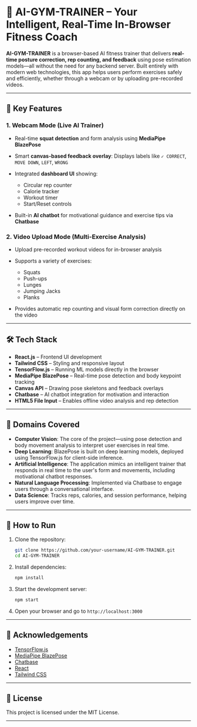 # 💪 AI-GYM-TRAINER – Your Intelligent, Real-Time In-Browser Fitness Coach

**AI-GYM-TRAINER** is a browser-based AI fitness trainer that delivers **real-time posture correction, rep counting, and feedback** using pose estimation models—all without the need for any backend server. Built entirely with modern web technologies, this app helps users perform exercises safely and efficiently, whether through a webcam or by uploading pre-recorded videos.

---

## 🧠 Key Features

### 1. **Webcam Mode (Live AI Trainer)**

* Real-time **squat detection** and form analysis using **MediaPipe BlazePose**
* Smart **canvas-based feedback overlay**: Displays labels like `✓ CORRECT`, `MOVE DOWN`, `LEFT`, `WRONG`
* Integrated **dashboard UI** showing:

  * Circular rep counter
  * Calorie tracker
  * Workout timer
  * Start/Reset controls
* Built-in **AI chatbot** for motivational guidance and exercise tips via **Chatbase**

### 2. **Video Upload Mode (Multi-Exercise Analysis)**

* Upload pre-recorded workout videos for in-browser analysis
* Supports a variety of exercises:

  * Squats
  * Push-ups
  * Lunges
  * Jumping Jacks
  * Planks
* Provides automatic rep counting and visual form correction directly on the video

---

## 🛠️ Tech Stack

* **React.js** – Frontend UI development
* **Tailwind CSS** – Styling and responsive layout
* **TensorFlow\.js** – Running ML models directly in the browser
* **MediaPipe BlazePose** – Real-time pose detection and body keypoint tracking
* **Canvas API** – Drawing pose skeletons and feedback overlays
* **Chatbase** – AI chatbot integration for motivation and interaction
* **HTML5 File Input** – Enables offline video analysis and rep detection

---

## 🧩 Domains Covered

* **Computer Vision**: The core of the project—using pose detection and body movement analysis to interpret user exercises in real time.
* **Deep Learning**: BlazePose is built on deep learning models, deployed using TensorFlow\.js for client-side inference.
* **Artificial Intelligence**: The application mimics an intelligent trainer that responds in real time to the user's form and movements, including motivational chatbot responses.
* **Natural Language Processing**: Implemented via Chatbase to engage users through a conversational interface.
* **Data Science**: Tracks reps, calories, and session performance, helping users improve over time.

---

## 🚀 How to Run

1. Clone the repository:

   ```bash
   git clone https://github.com/your-username/AI-GYM-TRAINER.git
   cd AI-GYM-TRAINER
   ```

2. Install dependencies:

   ```bash
   npm install
   ```

3. Start the development server:

   ```bash
   npm start
   ```

4. Open your browser and go to `http://localhost:3000`

---

## 🙌 Acknowledgements

* [TensorFlow.js](https://www.tensorflow.org/js)
* [MediaPipe BlazePose](https://google.github.io/mediapipe/solutions/pose.html)
* [Chatbase](https://www.chatbase.co/)
* [React](https://reactjs.org/)
* [Tailwind CSS](https://tailwindcss.com/)

---

## 📌 License

This project is licensed under the MIT License.

---




